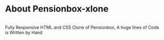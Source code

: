 <h1 color="#427ae9">About Pensionbox-xlone</h1>
<br>
Fully Responsive HTML and CSS Clone of Pensionbox, A huge lines of Code is Written by Hand
